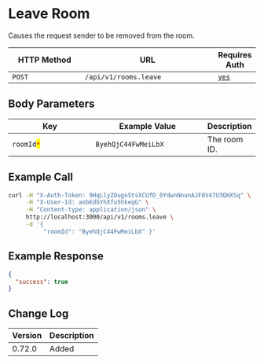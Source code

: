 # Leave Room

Causes the request sender to be removed from the room.

<table><thead><tr><th width="163">HTTP Method</th><th width="298">URL</th><th>Requires Auth</th></tr></thead><tbody><tr><td><code>POST</code></td><td><code>/api/v1/rooms.leave</code></td><td><a href="../../authentication-endpoints/"><code>yes</code></a></td></tr></tbody></table>

## Body Parameters

<table><thead><tr><th width="208.33333333333331">Key</th><th width="253">Example Value</th><th>Description</th></tr></thead><tbody><tr><td><code>roomId</code><mark style="color:red;"><code>*</code></mark></td><td><code>ByehQjC44FwMeiLbX</code></td><td>The room ID.</td></tr></tbody></table>

## Example Call

```bash
curl -H "X-Auth-Token: 9HqLlyZOugoStsXCUfD_0YdwnNnunAJF8V47U3QHXSq" \
     -H "X-User-Id: aobEdbYhXfu5hkeqG" \
     -H "Content-type: application/json" \
     http://localhost:3000/api/v1/rooms.leave \
     -d '{ 
          "roomId": "ByehQjC44FwMeiLbX" }'
```

## Example Response

```json
{
  "success": true
}
```

## Change Log

| Version | Description |
| ------- | ----------- |
| 0.72.0  | Added       |
